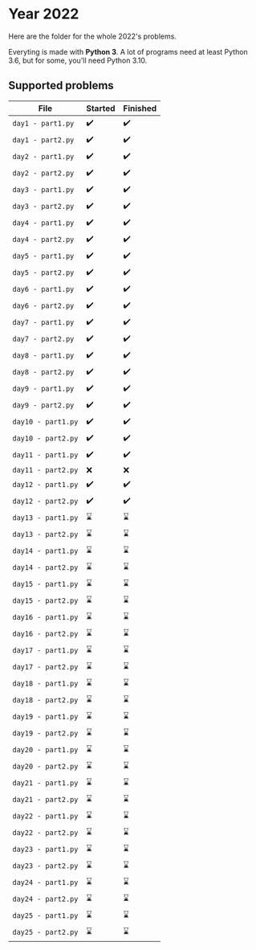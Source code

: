 # Year 2022

Here are the folder for the whole 2022's problems.

Everyting is made with **Python 3**. A lot of programs need at least Python 3.6, but for some, you'll need Python 3.10.

## Supported problems

| File               | Started            | Finished           |
|--------------------|--------------------|--------------------|
| `day1 - part1.py`  | :heavy_check_mark: | :heavy_check_mark: |
| `day1 - part2.py`  | :heavy_check_mark: | :heavy_check_mark: |
| `day2 - part1.py`  | :heavy_check_mark: | :heavy_check_mark: |
| `day2 - part2.py`  | :heavy_check_mark: | :heavy_check_mark: |
| `day3 - part1.py`  | :heavy_check_mark: | :heavy_check_mark: |
| `day3 - part2.py`  | :heavy_check_mark: | :heavy_check_mark: |
| `day4 - part1.py`  | :heavy_check_mark: | :heavy_check_mark: |
| `day4 - part2.py`  | :heavy_check_mark: | :heavy_check_mark: |
| `day5 - part1.py`  | :heavy_check_mark: | :heavy_check_mark: |
| `day5 - part2.py`  | :heavy_check_mark: | :heavy_check_mark: |
| `day6 - part1.py`  | :heavy_check_mark: | :heavy_check_mark: |
| `day6 - part2.py`  | :heavy_check_mark: | :heavy_check_mark: |
| `day7 - part1.py`  | :heavy_check_mark: | :heavy_check_mark: |
| `day7 - part2.py`  | :heavy_check_mark: | :heavy_check_mark: |
| `day8 - part1.py`  | :heavy_check_mark: | :heavy_check_mark: |
| `day8 - part2.py`  | :heavy_check_mark: | :heavy_check_mark: |
| `day9 - part1.py`  | :heavy_check_mark: | :heavy_check_mark: |
| `day9 - part2.py`  | :heavy_check_mark: | :heavy_check_mark: |
| `day10 - part1.py` | :heavy_check_mark: | :heavy_check_mark: |
| `day10 - part2.py` | :heavy_check_mark: | :heavy_check_mark: |
| `day11 - part1.py` | :heavy_check_mark: | :heavy_check_mark: |
| `day11 - part2.py` | :x: | :x: |
| `day12 - part1.py` | :heavy_check_mark: | :heavy_check_mark: |
| `day12 - part2.py` | :heavy_check_mark: | :heavy_check_mark: |
| `day13 - part1.py` | :hourglass: | :hourglass: |
| `day13 - part2.py` | :hourglass: | :hourglass: |
| `day14 - part1.py` | :hourglass: | :hourglass: |
| `day14 - part2.py` | :hourglass: | :hourglass: |
| `day15 - part1.py` | :hourglass: | :hourglass: |
| `day15 - part2.py` | :hourglass: | :hourglass: |
| `day16 - part1.py` | :hourglass: | :hourglass: |
| `day16 - part2.py` | :hourglass: | :hourglass: |
| `day17 - part1.py` | :hourglass: | :hourglass: |
| `day17 - part2.py` | :hourglass: | :hourglass: |
| `day18 - part1.py` | :hourglass: | :hourglass: |
| `day18 - part2.py` | :hourglass: | :hourglass: |
| `day19 - part1.py` | :hourglass: | :hourglass: |
| `day19 - part2.py` | :hourglass: | :hourglass: |
| `day20 - part1.py` | :hourglass: | :hourglass: |
| `day20 - part2.py` | :hourglass: | :hourglass: |
| `day21 - part1.py` | :hourglass: | :hourglass: |
| `day21 - part2.py` | :hourglass: | :hourglass: |
| `day22 - part1.py` | :hourglass: | :hourglass: |
| `day22 - part2.py` | :hourglass: | :hourglass: |
| `day23 - part1.py` | :hourglass: | :hourglass: |
| `day23 - part2.py` | :hourglass: | :hourglass: |
| `day24 - part1.py` | :hourglass: | :hourglass: |
| `day24 - part2.py` | :hourglass: | :hourglass: |
| `day25 - part1.py` | :hourglass: | :hourglass: |
| `day25 - part2.py` | :hourglass: | :hourglass: |